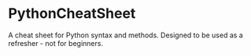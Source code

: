 # PythonCheatSheet
A cheat sheet for Python syntax and methods. Designed to be used as a refresher - not for beginners.
